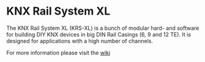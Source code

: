# KNX Rail System XL

The KNX Rail System XL (KRS-XL) is a bunch of modular hard- and software for building DIY KNX devices in big DIN Rail Casings (6, 9 and 12 TE). It is designed for applications with a high number of channels. 

For more information please visit the [wiki](https://gitlab.com/knx-makerstuff/knx-rail-system-xl/-/wikis/home)
